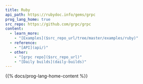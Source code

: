 ```yaml
---
title: Ruby
api_path: https://rubydoc.info/gems/grpc
prog_lang_home: true
src_repo: https://github.com/grpc/grpc
content:
  - learn_more:
    - "[Examples]($src_repo_url/tree/master/examples/ruby)"
  - reference:
    - "[API](api/)"
  - other:
    - "[grpc repo]($src_repo_url)"
    - "[Daily builds](daily-builds)"
---
```


{{% docs/prog-lang-home-content %}}

